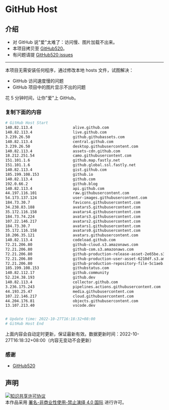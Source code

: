 # GitHub Host
## 介绍
- 对 GitHub 说"爱"太难了：访问慢、图片加载不出来。
- 本项目拷贝至 [GitHub520](https://github.com/521xueweihan/GitHub520)。
- 有问题请提 [GitHub520 issues](https://github.com/521xueweihan/GitHub520/issues/new)

---

本项目无需安装任何程序，通过修改本地 hosts 文件，试图解决：
- GitHub 访问速度慢的问题
- GitHub 项目中的图片显示不出的问题

花 5 分钟时间，让你"爱"上 GitHub。

### 复制下面的内容
```bash
# GitHub Host Start
140.82.113.4                  alive.github.com
140.82.113.4                  live.github.com
3.239.26.50                   github.githubassets.com
140.82.113.4                  central.github.com
3.239.26.50                   desktop.githubusercontent.com
140.82.113.4                  assets-cdn.github.com
18.212.251.54                 camo.githubusercontent.com
151.101.1.6                   github.map.fastly.net
151.101.1.6                   github.global.ssl.fastly.net
140.82.113.4                  gist.github.com
185.199.108.153               github.io
140.82.113.4                  github.com
192.0.66.2                    github.blog
140.82.113.4                  api.github.com
44.197.116.101                raw.githubusercontent.com
54.173.137.124                user-images.githubusercontent.com
184.73.30.7                   favicons.githubusercontent.com
34.238.83.188                 avatars5.githubusercontent.com
35.172.116.158                avatars4.githubusercontent.com
184.73.74.224                 avatars3.githubusercontent.com
107.22.146.217                avatars2.githubusercontent.com
184.73.30.7                   avatars1.githubusercontent.com
35.172.116.158                avatars0.githubusercontent.com
18.206.35.121                 avatars.githubusercontent.com
140.82.113.4                  codeload.github.com
72.21.206.80                  github-cloud.s3.amazonaws.com
72.21.206.80                  github-com.s3.amazonaws.com
72.21.206.80                  github-production-release-asset-2e65be.s3.amazonaws.com
72.21.206.80                  github-production-user-asset-6210df.s3.amazonaws.com
72.21.206.80                  github-production-repository-file-5c1aeb.s3.amazonaws.com
185.199.108.153               githubstatus.com
140.82.112.17                 github.community
52.224.38.193                 github.dev
140.82.113.4                  collector.github.com
3.236.175.243                 pipelines.actions.githubusercontent.com
44.193.25.47                  media.githubusercontent.com
107.22.146.217                cloud.githubusercontent.com
44.204.176.81                 objects.githubusercontent.com
13.107.213.40                 vscode.dev


# Update time: 2022-10-27T16:18:32+08:00
# GitHub Host End

```
上面内容会自动定时更新，保证最新有效。数据更新时间：2022-10-27T16:18:32+08:00（内容无变动不会更新）

### 感谢

- [GitHub520](https://github.com/521xueweihan/GitHub520)

## 声明
<a rel="license" href="https://creativecommons.org/licenses/by-nc-nd/4.0/deed.zh"><img alt="知识共享许可协议" style="border-width: 0" src="https://licensebuttons.net/l/by-nc-nd/4.0/88x31.png"></a><br>本作品采用 <a rel="license" href="https://creativecommons.org/licenses/by-nc-nd/4.0/deed.zh">署名-非商业性使用-禁止演绎 4.0 国际</a> 进行许可。